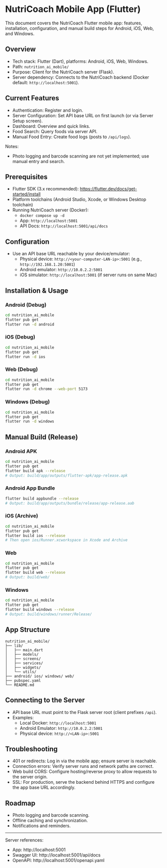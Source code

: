 # NutriCoach Mobile App (Flutter)

This document covers the NutriCoach Flutter mobile app: features, installation, configuration, and manual build steps for Android, iOS, Web, and Windows.

## Overview

- Tech stack: Flutter (Dart), platforms: Android, iOS, Web, Windows.
- Path: `nutrition_ai_mobile/`
- Purpose: Client for the NutriCoach server (Flask).
- Server dependency: Connects to the NutriCoach backend (Docker default: `http://localhost:5001`).

## Current Features

- Authentication: Register and login.
- Server Configuration: Set API base URL on first launch (or via Server Setup screen).
- Dashboard: Overview and quick links.
- Food Search: Query foods via server API.
- Manual Food Entry: Create food logs (posts to `/api/logs`).

Notes:
- Photo logging and barcode scanning are not yet implemented; use manual entry and search.

## Prerequisites

- Flutter SDK (3.x recommended): https://flutter.dev/docs/get-started/install
- Platform toolchains (Android Studio, Xcode, or Windows Desktop toolchain)
- Running NutriCoach server (Docker):
  - `docker compose up -d`
  - App: `http://localhost:5001`
  - API Docs: `http://localhost:5001/api/docs`

## Configuration

- Use an API base URL reachable by your device/emulator:
  - Physical device: `http://<your-computer-LAN-ip>:5001` (e.g., `http://192.168.1.20:5001`)
  - Android emulator: `http://10.0.2.2:5001`
  - iOS simulator: `http://localhost:5001` (if server runs on same Mac)

## Installation & Usage

### Android (Debug)
```bash
cd nutrition_ai_mobile
flutter pub get
flutter run -d android
```

### iOS (Debug)
```bash
cd nutrition_ai_mobile
flutter pub get
flutter run -d ios
```

### Web (Debug)
```bash
cd nutrition_ai_mobile
flutter pub get
flutter run -d chrome --web-port 5173
```

### Windows (Debug)
```bash
cd nutrition_ai_mobile
flutter pub get
flutter run -d windows
```

## Manual Build (Release)

### Android APK
```bash
cd nutrition_ai_mobile
flutter pub get
flutter build apk --release
# Output: build/app/outputs/flutter-apk/app-release.apk
```

### Android App Bundle
```bash
flutter build appbundle --release
# Output: build/app/outputs/bundle/release/app-release.aab
```

### iOS (Archive)
```bash
cd nutrition_ai_mobile
flutter pub get
flutter build ios --release
# Then open ios/Runner.xcworkspace in Xcode and Archive
```

### Web
```bash
cd nutrition_ai_mobile
flutter pub get
flutter build web --release
# Output: build/web/
```

### Windows
```bash
cd nutrition_ai_mobile
flutter pub get
flutter build windows --release
# Output: build/windows/runner/Release/
```

## App Structure

```
nutrition_ai_mobile/
├── lib/
│   ├── main.dart
│   ├── models/
│   ├── screens/
│   ├── services/
│   ├── widgets/
│   └── utils/
├── android/ ios/ windows/ web/
├── pubspec.yaml
└── README.md
```

## Connecting to the Server

- API base URL must point to the Flask server root (client prefixes `/api`).
- Examples:
  - Local Docker: `http://localhost:5001`
  - Android Emulator: `http://10.0.2.2:5001`
  - Physical device: `http://<LAN-ip>:5001`

## Troubleshooting

- 401 or redirects: Log in via the mobile app; ensure server is reachable.
- Connection errors: Verify server runs and network paths are correct.
- Web build CORS: Configure hosting/reverse proxy to allow requests to the server origin.
- SSL: For production, serve the backend behind HTTPS and configure the app base URL accordingly.

## Roadmap

- Photo logging and barcode scanning.
- Offline caching and synchronization.
- Notifications and reminders.

---

Server references:
- App: http://localhost:5001
- Swagger UI: http://localhost:5001/api/docs
- OpenAPI: http://localhost:5001/openapi.yaml
